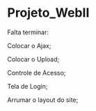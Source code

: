 # Projeto_WebII

Falta terminar:

Colocar o Ajax;

Colocar o Upload;

Controle de Acesso;

Tela de Login;

Arrumar o layout do site;
